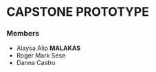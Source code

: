 # CAPSTONE PROTOTYPE

<h3>Members</h3>
<ul>
<li>Alaysa Alip <b>MALAKAS</b></li>
<li>Roger Mark Sese</li>
<li>Danna Castro</li>
</ul>